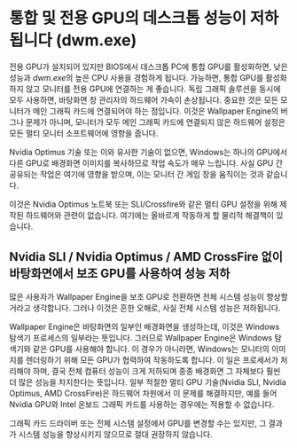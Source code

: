 # 통합 및 전용 GPU의 데스크톱 성능이 저하됩니다 (dwm.exe)

전용 GPU가 설치되어 있지만 BIOS에서 데스크톱 PC에 통합 GPU를 활성화하면, 낮은 성능과 *dwm.exe*의 높은 CPU 사용을 경험하게 됩니다. 가능하면, 통합 GPU를 활성화하지 않고 모니터를 전용 GPU에 연결하는 게 좋습니다. 독립 그래픽 솔루션을 동시에 모두 사용하면, 바탕화면 창 관리자의 하드웨어 가속이 손상됩니다. 중요한 것은 모든 모니터가 메인 그래픽 카드에 연결되어야 하는 점입니다. 이것은 Wallpaper Engine의 버그나 문제가 아니며, 모니터가 모두 메인 그래픽 카드에 연결되지 않은 하드웨어 설정은 모든 멀티 모니터 소프트웨어에 영향을 줍니다.

Nvidia Optimus 기술 또는 이와 유사한 기술이 없으면, Windows는 하나의 GPU에서 다른 GPU로 배경화면 이미지를 복사하므로 작업 속도가 매우 느립니다. 사실 GPU 간 공유되는 작업은 여기에 영향을 받으며, 이는 모니터 간 게임 창을 움직이는 것과 같습니다.

이것은 Nvidia Optimus 노트북 또는 SLI/Crossfire와 같은 멀티 GPU 설정을 위해 제작된 하드웨어와 관련이 없습니다. 여기에는 올바르게 작동하게 할 물리적 해결책이 있습니다.

## Nvidia SLI / Nvidia Optimus / AMD CrossFire 없이 바탕화면에서 보조 GPU를 사용하여 성능 저하

많은 사용자가 Wallpaper Engine을 보조 GPU로 전환하면 전체 시스템 성능이 향상할 거라고 생각합니다. 그러나 이것은 흔한 오해로, 사실 전체 시스템 성능은 저하됩니다.

Wallpaper Engine은 바탕화면의 일부인 배경화면을 생성하는데, 이것은 Windows 탐색기 프로세스의 일부라는 뜻입니다. 그러므로 Wallpaper Engine은 Windows 탐색기와 같은 GPU를 사용해야 합니다. 이 경우가 아니라면, Windows는 모니터의 이미지를 렌더링하기 위해 모든 GPU가 협력하여 작동하도록 합니다. 이 일은 프로세서가 처리해야 하며, 결국 전체 컴퓨터 성능이 크게 저하되며 종종 배경화면 그 자체보다 훨씬 더 많은 성능을 차지한다는 뜻입니다. 일부 적절한 멀티 GPU 기술(Nvidia SLI, Nvidia Optimus, AMD CrossFire)은 하드웨어 차원에서 이 문제를 해결하지만, 예를 들어 Nvidia GPU와 Intel 온보드 그래픽 카드를 사용하는 경우에는 적용할 수 없습니다.

그래픽 카드 드라이버 또는 전체 시스템 설정에서 GPU를 변경할 수는 있지만, 그 결과가 시스템 성능을 향상시키지 않으므로 절대 권장하지 않습니다.
